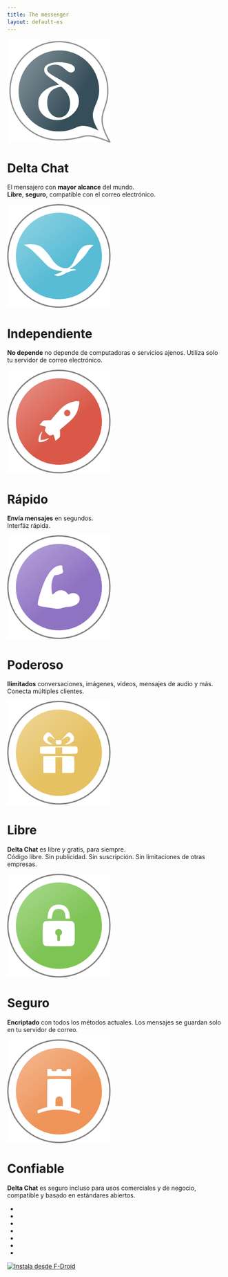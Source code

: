 ```yaml
---
title: The messenger
layout: default-es
---
```


<!-- The content slider must have exactly 7 pages! -->
<!-- START OF CONTENT SLIDER -->
<link rel="stylesheet" property="stylesheet" href="../assets/css/content-slider.css" type="text/css" />
<div id="contentContainer"><div id="contentWrapper">

<div>
   <img src="../assets/home/intro1.png" alt="" />
   <h1>Delta Chat</h1>
   <p>El mensajero con <b>mayor alcance</b> del mundo.<br/><b>Libre</b>, <b>seguro</b>,  compatible con el correo electrónico.</p>
</div>

<div>
   <img src="../assets/home/intro2.png" alt="" />
   <h1>Independiente</h1>
   <p><b>No depende</b> no depende de computadoras o servicios ajenos. Utiliza solo tu servidor de correo electrónico.</p>
</div>

<div>
   <img src="../assets/home/intro3.png" alt="" />
   <h1>Rápido</h1>
   <p><b>Envía mensajes</b> en segundos.<br/>Interfáz rápida.</p>
</div>

<div>
   <img src="../assets/home/intro4.png" alt="" />
   <h1>Poderoso</h1>
   <p><b>Ilimitados</b> conversaciones, imágenes, videos, mensajes de audio y más. Conecta múltiples clientes.</p>
</div>

<div>
   <img src="../assets/home/intro5.png" alt="" />
   <h1>Libre</h1>
   <p><b>Delta Chat</b> es libre y gratis, para siempre.<br/>Código libre. Sin publicidad. Sin suscripción. Sin limitaciones de otras empresas.</p>
</div>

<div>
   <img src="../assets/home/intro6.png" alt="" />
   <h1>Seguro</h1>
   <p><b>Encriptado</b> con todos los métodos actuales. Los mensajes se guardan solo en tu servidor de correo.</p>
</div>

<div>
   <img src="../assets/home/intro7.png" alt="" />
   <h1>Confiable</h1>
   <p><b>Delta Chat</b> es seguro incluso para usos comerciales y de negocio, compatible y basado en estándares abiertos.</p>
</div>

</div></div>

<div id="navLinks">
  <ul>
    <li class="itemLinks" data-pos="0"></li>
    <li class="itemLinks" data-pos="1"></li>
    <li class="itemLinks" data-pos="2"></li>
    <li class="itemLinks" data-pos="3"></li>
    <li class="itemLinks" data-pos="4"></li>
    <li class="itemLinks" data-pos="5"></li>
    <li class="itemLinks" data-pos="6"></li>
  </ul>
</div>
<script src="../assets/css/content-slider.js"></script>
<!-- END OF CONTENT SLIDER -->

[<img src="../assets/home/get-it-on-fdroid.png" alt="Instala desde F-Droid" width="200" />](download)

